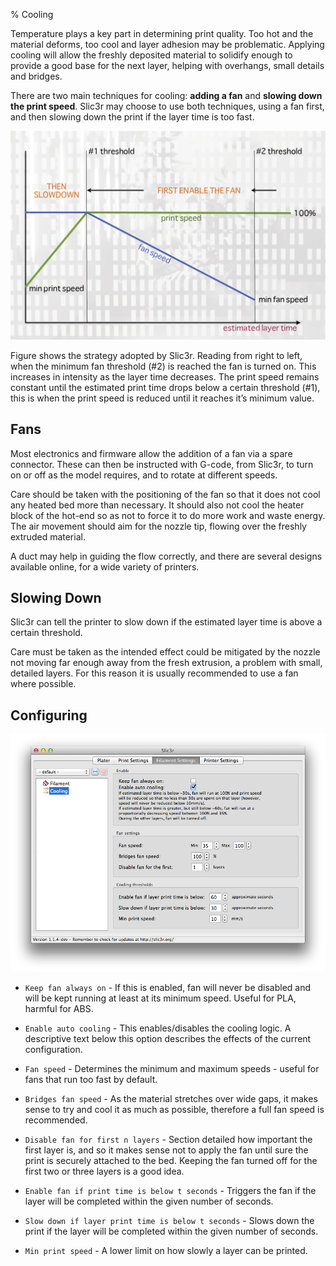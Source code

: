 % Cooling

Temperature plays a key part in determining print quality. Too hot and
the material deforms, too cool and layer adhesion may be problematic.
Applying cooling will allow the freshly deposited material to solidify
enough to provide a good base for the next layer, helping with
overhangs, small details and bridges.

There are two main techniques for cooling: **adding a fan** and **slowing down
the print speed**. Slic3r may choose to use both techniques, using a fan
first, and then slowing down the print if the layer time is too fast.

 ![Cooling strategy.](images/cooling_chart.png "fig:")

Figure shows the strategy adopted by Slic3r.
Reading from right to left, when the minimum fan threshold (#2) is
reached the fan is turned on. This increases in intensity as the layer
time decreases. The print speed remains constant until the estimated
print time drops below a certain threshold (#1), this is when the print
speed is reduced until it reaches it’s minimum value.

Fans
----

Most electronics and firmware allow the addition of a fan via
a spare connector. These can then be instructed with G-code, from
Slic3r, to turn on or off as the model requires, and to rotate at
different speeds.

Care should be taken with the positioning of the fan so that it does not
cool any heated bed more than necessary. It should also not cool the
heater block of the hot-end so as not to force it to do more work and
waste energy. The air movement should aim for the nozzle tip, flowing
over the freshly extruded material.

A duct may help in guiding the flow correctly, and there are several
designs available online, for a wide variety of printers.

Slowing Down
------------

Slic3r can tell the printer to slow down if the
estimated layer time is above a certain threshold.

Care must be taken as the intended effect could be mitigated by the
nozzle not moving far enough away from the fresh extrusion, a problem
with small, detailed layers. For this reason it is usually recommended
to use a fan where possible.

Configuring
-----------

![Cooling settings.](images/cooling_advanced_settings.png)


-   `Keep fan always on` - If this is enabled, fan will never be disabled 
     and will be kept running at least at its minimum speed. Useful for PLA,
     harmful for ABS.

-   `Enable auto cooling` - This enables/disables the cooling logic. A 
    descriptive text below this option describes the effects of the 
    current configuration.

-   `Fan speed` - Determines the minimum and maximum speeds - useful for
    fans that run too fast by default.

-   `Bridges fan speed` - As the material stretches over wide gaps, it
    makes sense to try and cool it as much as possible, therefore a full
    fan speed is recommended.

-   `Disable fan for first n layers` - Section
     detailed how important the first
    layer is, and so it makes sense not to apply the fan until sure the
    print is securely attached to the bed. Keeping the fan turned off
    for the first two or three layers is a good idea.

-   `Enable fan if print time is below t seconds` - Triggers the fan if
    the layer will be completed within the given number of seconds.

-   `Slow down if layer print time is below t seconds` - Slows down the
    print if the layer will be completed within the given number of
    seconds.

-   `Min print speed` - A lower limit on how slowly a layer can be
    printed.


